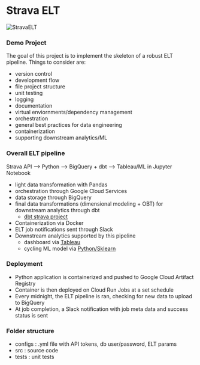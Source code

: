# Strava ELT

![StravaELT](https://github.com/jairus-m/StravaELTPipeline/assets/114552516/cfd065cc-58fb-4fb2-9dd6-1fbb87787a09)

### Demo Project

The goal of this project is to implement the skeleton of a robust ELT pipeline. Things to consider are:
- version control
- development flow
- file project structure
- unit testing
- logging
- documentation
- virtual enviornments/dependency management
- orchestration
- general best practices for data engineering 
- containerization
- supporting downstream analytics/ML

### Overall ELT pipeline
Strava API --> Python --> BigQuery + dbt --> Tableau/ML in Jupyter Notebook
- light data transformation with Pandas
- orchestration through Google Cloud Services
- data storage through BigQuery 
- final data transformations (dimensional modeling + OBT) for downstream analytics through dbt
    - [dbt strava project](https://github.com/jairus-m/dbt-strava/tree/main)
- Containerization via Docker
- ELT job notifications sent through Slack 
- Downstream analytics supported by this pipeline
    - dashboard via [Tableau](https://public.tableau.com/app/profile/jairusmartinez/viz/PersonalStravaActivityData/Dashboard1)
    - cycling ML model via [Python/Sklearn](https://www.kaggle.com/code/jairusmartinez/cycling-energy-regression?trk=public_profile_project-button) 

### Deployment
- Python application is containerized and pushed to Google Cloud Artifact Registry
- Container is then deployed on Cloud Run Jobs at a set schedule
- Every midnight, the ELT pipeline is ran, checking for new data to upload to BigQuery
- At job completion, a Slack notification with job meta data and success status is sent

### Folder structure
- configs : .yml file with API tokens, db user/password, ELT params
- src : source code
- tests : unit tests

